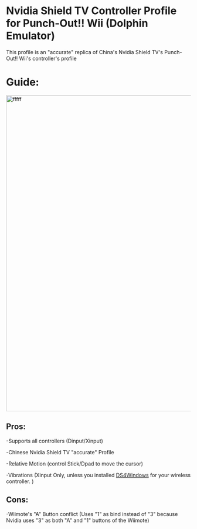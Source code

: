 # Nvidia Shield TV Controller Profile for Punch-Out!! Wii (Dolphin Emulator)

This profile is an "accurate" replica of China's Nvidia Shield TV's Punch-Out!! Wii's controller's profile

# Guide:
<img width="2298" height="859" alt="fffff" src="https://github.com/user-attachments/assets/db31ad1c-7a19-47d1-8113-90e47ed0b859" />

## Pros:
-Supports all controllers (Dinput/Xinput)

-Chinese Nvidia Shield TV "accurate" Profile

-Relative Motion (control Stick/Dpad to move the cursor)

-Vibrations (Xinput Only, unless you installed [DS4Windows](https://github.com/Ryochan7/DS4Windows) for your wireless controller. )

## Cons:
-Wiimote's "A" Button conflict (Uses "1" as bind instead of "3" because Nvidia uses "3" as both "A" and "1" buttons of the Wiimote)
